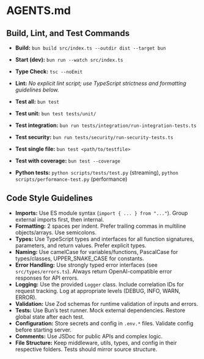 # AGENTS.md

## Build, Lint, and Test Commands

- **Build:** `bun build src/index.ts --outdir dist --target bun`
- **Start (dev):** `bun run --watch src/index.ts`

- **Type Check:** `tsc --noEmit`
- **Lint:** _No explicit lint script; use TypeScript strictness and formatting guidelines below._
- **Test all:** `bun test`
- **Test unit:** `bun test tests/unit/`
- **Test integration:** `bun run tests/integration/run-integration-tests.ts`
- **Test security:** `bun run tests/security/run-security-tests.ts`
- **Test single file:** `bun test <path/to/testfile>`
- **Test with coverage:** `bun test --coverage`
- **Python tests:** `python scripts/tests/test.py` (streaming), `python scripts/performance-test.py` (performance)

## Code Style Guidelines

- **Imports:** Use ES module syntax (`import { ... } from "..."`). Group external imports first, then internal.
- **Formatting:** 2 spaces per indent. Prefer trailing commas in multiline objects/arrays. Use semicolons.
- **Types:** Use TypeScript types and interfaces for all function signatures, parameters, and return values. Prefer explicit types.
- **Naming:** Use camelCase for variables/functions, PascalCase for types/classes, UPPER_SNAKE_CASE for constants.
- **Error Handling:** Use strongly typed error interfaces (see `src/types/errors.ts`). Always return OpenAI-compatible error responses for API errors.
- **Logging:** Use the provided `Logger` class. Include correlation IDs for request tracking. Log at appropriate levels (DEBUG, INFO, WARN, ERROR).
- **Validation:** Use Zod schemas for runtime validation of inputs and errors.
- **Tests:** Use Bun’s test runner. Mock external dependencies. Restore global state after each test.
- **Configuration:** Store secrets and config in `.env.*` files. Validate config before starting server.
- **Comments:** Use JSDoc for public APIs and complex logic.
- **File Structure:** Keep middleware, utils, types, and config in their respective folders. Tests should mirror source structure.
